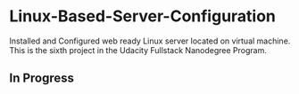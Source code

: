 # Linux-Based-Server-Configuration
Installed and Configured web ready Linux server located on virtual machine. This is the sixth project in the Udacity Fullstack Nanodegree Program.
## In Progress